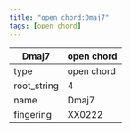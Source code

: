 ```yaml
---
title: "open chord:Dmaj7"
tags: [open chord]
---
```


|Dmaj7|open chord|
|---|---|
|type|open chord|
|root_string|4|
|name|Dmaj7|
|fingering|XX0222|


